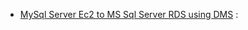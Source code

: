 - [MySql Server Ec2 to MS Sql Server RDS using DMS](https://www.youtube.com/watch?v=5VbKYnBn-jU) :  